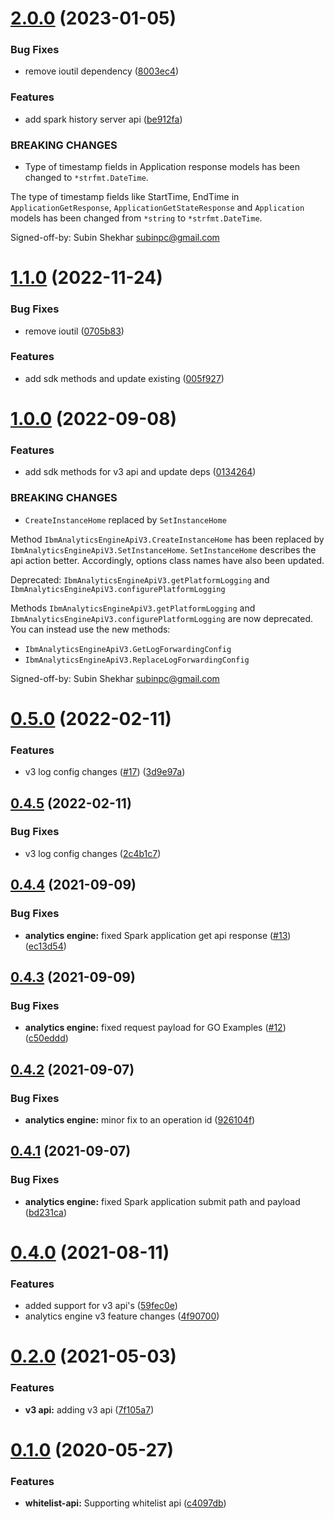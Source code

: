 # [2.0.0](https://github.com/IBM/ibm-iae-go-sdk/compare/v1.1.0...v2.0.0) (2023-01-05)


### Bug Fixes

* remove ioutil dependency ([8003ec4](https://github.com/IBM/ibm-iae-go-sdk/commit/8003ec45531baedc680ea097aab2317a489f8284))


### Features

* add spark history server api ([be912fa](https://github.com/IBM/ibm-iae-go-sdk/commit/be912fac18ca074d65167bb4f26b2337e520ad7d))


### BREAKING CHANGES

* Type of timestamp fields in Application response models has been changed to `*strfmt.DateTime`.

The type of timestamp fields like StartTime, EndTime in `ApplicationGetResponse`, `ApplicationGetStateResponse` and `Application` models has been changed from `*string` to `*strfmt.DateTime`.

Signed-off-by: Subin Shekhar <subinpc@gmail.com>

# [1.1.0](https://github.com/IBM/ibm-iae-go-sdk/compare/v1.0.0...v1.1.0) (2022-11-24)


### Bug Fixes

* remove ioutil ([0705b83](https://github.com/IBM/ibm-iae-go-sdk/commit/0705b8301f22a8659f730ab1fb79230a0e317f10))


### Features

* add sdk methods and update existing ([005f927](https://github.com/IBM/ibm-iae-go-sdk/commit/005f92761a7b69ecc06af550b59569c3f33515a7))

# [1.0.0](https://github.com/IBM/ibm-iae-go-sdk/compare/v0.5.0...v1.0.0) (2022-09-08)


### Features

* add sdk methods for v3 api and update deps ([0134264](https://github.com/IBM/ibm-iae-go-sdk/commit/013426459ba1319e51c1fe53a5f81611a138b04e))


### BREAKING CHANGES

* `CreateInstanceHome` replaced by `SetInstanceHome`

Method `IbmAnalyticsEngineApiV3.CreateInstanceHome` has been replaced by `IbmAnalyticsEngineApiV3.SetInstanceHome`.
`SetInstanceHome` describes the api action better.
Accordingly, options class names have also been updated.

Deprecated: `IbmAnalyticsEngineApiV3.getPlatformLogging` and `IbmAnalyticsEngineApiV3.configurePlatformLogging`

Methods `IbmAnalyticsEngineApiV3.getPlatformLogging` and `IbmAnalyticsEngineApiV3.configurePlatformLogging` are now deprecated.
You can instead use the new methods:
- `IbmAnalyticsEngineApiV3.GetLogForwardingConfig`
- `IbmAnalyticsEngineApiV3.ReplaceLogForwardingConfig`

Signed-off-by: Subin Shekhar <subinpc@gmail.com>

# [0.5.0](https://github.com/IBM/ibm-iae-go-sdk/compare/v0.4.5...v0.5.0) (2022-02-11)


### Features

* v3 log config changes ([#17](https://github.com/IBM/ibm-iae-go-sdk/issues/17)) ([3d9e97a](https://github.com/IBM/ibm-iae-go-sdk/commit/3d9e97a3c2d8590a764dd76b5e83d40acdb3c0cd))

## [0.4.5](https://github.com/IBM/ibm-iae-go-sdk/compare/v0.4.4...v0.4.5) (2022-02-11)


### Bug Fixes

* v3 log config changes   ([2c4b1c7](https://github.com/IBM/ibm-iae-go-sdk/commit/2c4b1c7a03550eab0b1673044b91a87c423c20bc))

## [0.4.4](https://github.com/IBM/ibm-iae-go-sdk/compare/v0.4.3...v0.4.4) (2021-09-09)


### Bug Fixes

* **analytics engine:** fixed Spark application get api response ([#13](https://github.com/IBM/ibm-iae-go-sdk/issues/13)) ([ec13d54](https://github.com/IBM/ibm-iae-go-sdk/commit/ec13d54b08f2fac72cd0adf899aafc206725a16c))

## [0.4.3](https://github.com/IBM/ibm-iae-go-sdk/compare/v0.4.2...v0.4.3) (2021-09-09)


### Bug Fixes

* **analytics engine:** fixed request payload for GO Examples ([#12](https://github.com/IBM/ibm-iae-go-sdk/issues/12)) ([c50eddd](https://github.com/IBM/ibm-iae-go-sdk/commit/c50eddd0b412ff2d08dd6c8587a5d4b92f7448a9))

## [0.4.2](https://github.com/IBM/ibm-iae-go-sdk/compare/v0.4.1...v0.4.2) (2021-09-07)


### Bug Fixes

* **analytics engine:** minor fix to an operation id ([926104f](https://github.com/IBM/ibm-iae-go-sdk/commit/926104fbfc2ab6868e8293aa6295df4eaac2c5e9))

## [0.4.1](https://github.com/IBM/ibm-iae-go-sdk/compare/v0.4.0...v0.4.1) (2021-09-07)


### Bug Fixes

* **analytics engine:** fixed Spark application submit path and payload ([bd231ca](https://github.com/IBM/ibm-iae-go-sdk/commit/bd231ca7ee86e9604ee3e75763a4b9b3fa8eba12))

# [0.4.0](https://github.com/IBM/ibm-iae-go-sdk/compare/v0.3.1...v0.4.0) (2021-08-11)


### Features

* added support for v3 api's ([59fec0e](https://github.com/IBM/ibm-iae-go-sdk/commit/59fec0ea955106cba3ee5ea8bbb7bf86b3285a24))
* analytics engine v3 feature changes ([4f90700](https://github.com/IBM/ibm-iae-go-sdk/commit/4f90700e52d83d0719ecc8af443bb1de17494936))

# [0.2.0](https://github.com/IBM/ibm-iae-go-sdk/compare/v0.1.0...v0.2.0) (2021-05-03)


### Features

* **v3 api:** adding v3 api ([7f105a7](https://github.com/IBM/ibm-iae-go-sdk/commit/7f105a744fa0ad351d25c297df1a52c2121c3ffd))

# [0.1.0](https://github.com/IBM/ibm-iae-go-sdk/compare/v0.0.1...v0.1.0) (2020-05-27)


### Features

* **whitelist-api:** Supporting whitelist api ([c4097db](https://github.com/IBM/ibm-iae-go-sdk/commit/c4097db694679b3f416e8f5c17a0f389d0513b8a))
